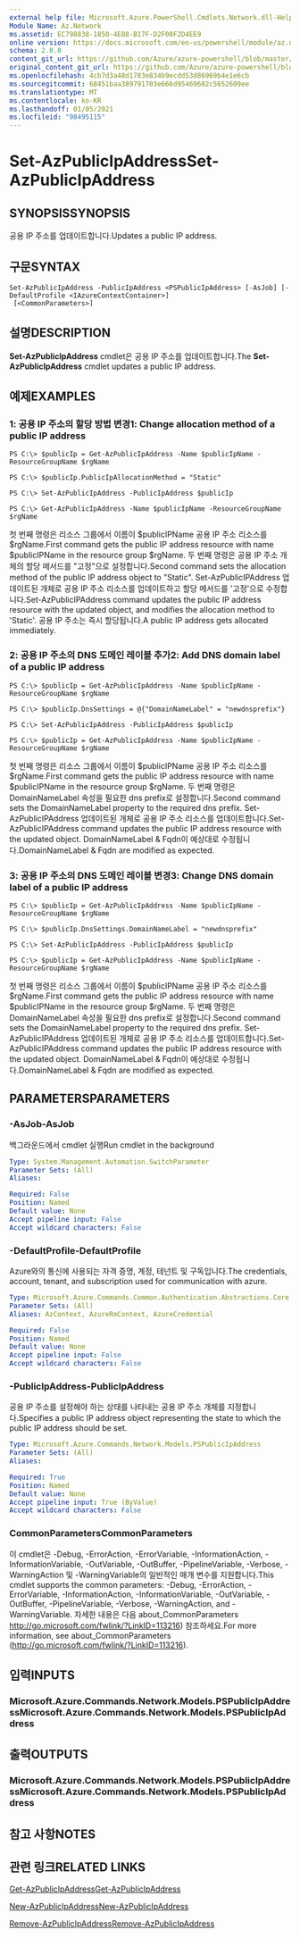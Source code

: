 ```yaml
---
external help file: Microsoft.Azure.PowerShell.Cmdlets.Network.dll-Help.xml
Module Name: Az.Network
ms.assetid: EC798838-1850-4E88-B17F-D2F00F2D4EE9
online version: https://docs.microsoft.com/en-us/powershell/module/az.network/set-azpublicipaddress
schema: 2.0.0
content_git_url: https://github.com/Azure/azure-powershell/blob/master/src/Network/Network/help/Set-AzPublicIpAddress.md
original_content_git_url: https://github.com/Azure/azure-powershell/blob/master/src/Network/Network/help/Set-AzPublicIpAddress.md
ms.openlocfilehash: 4cb7d3a48d1783e834b9ecdd53d86969b4e1e6cb
ms.sourcegitcommit: 68451baa389791703e666d95469602c5652609ee
ms.translationtype: MT
ms.contentlocale: ko-KR
ms.lasthandoff: 01/05/2021
ms.locfileid: "98495115"
---
```

# <span data-ttu-id="00732-101">Set-AzPublicIpAddress</span><span class="sxs-lookup"><span data-stu-id="00732-101">Set-AzPublicIpAddress</span></span>

## <span data-ttu-id="00732-102">SYNOPSIS</span><span class="sxs-lookup"><span data-stu-id="00732-102">SYNOPSIS</span></span>
<span data-ttu-id="00732-103">공용 IP 주소를 업데이트합니다.</span><span class="sxs-lookup"><span data-stu-id="00732-103">Updates a public IP address.</span></span>

## <span data-ttu-id="00732-104">구문</span><span class="sxs-lookup"><span data-stu-id="00732-104">SYNTAX</span></span>

```
Set-AzPublicIpAddress -PublicIpAddress <PSPublicIpAddress> [-AsJob] [-DefaultProfile <IAzureContextContainer>]
 [<CommonParameters>]
```

## <span data-ttu-id="00732-105">설명</span><span class="sxs-lookup"><span data-stu-id="00732-105">DESCRIPTION</span></span>
<span data-ttu-id="00732-106">**Set-AzPublicIpAddress** cmdlet은 공용 IP 주소를 업데이트합니다.</span><span class="sxs-lookup"><span data-stu-id="00732-106">The **Set-AzPublicIpAddress** cmdlet updates a public IP address.</span></span>

## <span data-ttu-id="00732-107">예제</span><span class="sxs-lookup"><span data-stu-id="00732-107">EXAMPLES</span></span>

### <span data-ttu-id="00732-108">1: 공용 IP 주소의 할당 방법 변경</span><span class="sxs-lookup"><span data-stu-id="00732-108">1: Change allocation method of a public IP address</span></span>
```
PS C:\> $publicIp = Get-AzPublicIpAddress -Name $publicIpName -ResourceGroupName $rgName

PS C:\> $publicIp.PublicIpAllocationMethod = "Static"
    
PS C:\> Set-AzPublicIpAddress -PublicIpAddress $publicIp

PS C:\> Get-AzPublicIpAddress -Name $publicIpName -ResourceGroupName $rgName
```

 <span data-ttu-id="00732-109">첫 번째 명령은 리소스 그룹에서 이름이 $publicIPName 공용 IP 주소 리소스를 $rgName.</span><span class="sxs-lookup"><span data-stu-id="00732-109">First command gets the public IP address resource with name $publicIPName in the resource group $rgName.</span></span>
<span data-ttu-id="00732-110">두 번째 명령은 공용 IP 주소 개체의 할당 메서드를 "고정"으로 설정합니다.</span><span class="sxs-lookup"><span data-stu-id="00732-110">Second command sets the allocation method of the public IP address object to "Static".</span></span>
<span data-ttu-id="00732-111">Set-AzPublicIPAddress 업데이트된 개체로 공용 IP 주소 리소스를 업데이트하고 할당 메서드를 '고정'으로 수정합니다.</span><span class="sxs-lookup"><span data-stu-id="00732-111">Set-AzPublicIPAddress command updates the public IP address resource with the updated object, and modifies the allocation method to 'Static'.</span></span> <span data-ttu-id="00732-112">공용 IP 주소는 즉시 할당됩니다.</span><span class="sxs-lookup"><span data-stu-id="00732-112">A public IP address gets allocated immediately.</span></span>

### <span data-ttu-id="00732-113">2: 공용 IP 주소의 DNS 도메인 레이블 추가</span><span class="sxs-lookup"><span data-stu-id="00732-113">2: Add DNS domain label of a public IP address</span></span>
```
PS C:\> $publicIp = Get-AzPublicIpAddress -Name $publicIpName -ResourceGroupName $rgName

PS C:\> $publicIp.DnsSettings = @{"DomainNameLabel" = "newdnsprefix"}
    
PS C:\> Set-AzPublicIpAddress -PublicIpAddress $publicIp

PS C:\> $publicIp = Get-AzPublicIpAddress -Name $publicIpName -ResourceGroupName $rgName
```

<span data-ttu-id="00732-114">첫 번째 명령은 리소스 그룹에서 이름이 $publicIPName 공용 IP 주소 리소스를 $rgName.</span><span class="sxs-lookup"><span data-stu-id="00732-114">First command gets the public IP address resource with name $publicIPName in the resource group $rgName.</span></span>
<span data-ttu-id="00732-115">두 번째 명령은 DomainNameLabel 속성을 필요한 dns prefix로 설정합니다.</span><span class="sxs-lookup"><span data-stu-id="00732-115">Second command sets the DomainNameLabel property to the required dns prefix.</span></span>
<span data-ttu-id="00732-116">Set-AzPublicIPAddress 업데이트된 개체로 공용 IP 주소 리소스를 업데이트합니다.</span><span class="sxs-lookup"><span data-stu-id="00732-116">Set-AzPublicIPAddress command updates the public IP address resource with the updated object.</span></span> <span data-ttu-id="00732-117">DomainNameLabel & Fqdn이 예상대로 수정됩니다.</span><span class="sxs-lookup"><span data-stu-id="00732-117">DomainNameLabel & Fqdn are modified as expected.</span></span>
    
### <span data-ttu-id="00732-118">3: 공용 IP 주소의 DNS 도메인 레이블 변경</span><span class="sxs-lookup"><span data-stu-id="00732-118">3: Change DNS domain label of a public IP address</span></span>
```
PS C:\> $publicIp = Get-AzPublicIpAddress -Name $publicIpName -ResourceGroupName $rgName

PS C:\> $publicIp.DnsSettings.DomainNameLabel = "newdnsprefix"
    
PS C:\> Set-AzPublicIpAddress -PublicIpAddress $publicIp

PS C:\> $publicIp = Get-AzPublicIpAddress -Name $publicIpName -ResourceGroupName $rgName
```

<span data-ttu-id="00732-119">첫 번째 명령은 리소스 그룹에서 이름이 $publicIPName 공용 IP 주소 리소스를 $rgName.</span><span class="sxs-lookup"><span data-stu-id="00732-119">First command gets the public IP address resource with name $publicIPName in the resource group $rgName.</span></span>
<span data-ttu-id="00732-120">두 번째 명령은 DomainNameLabel 속성을 필요한 dns prefix로 설정합니다.</span><span class="sxs-lookup"><span data-stu-id="00732-120">Second command sets the DomainNameLabel property to the required dns prefix.</span></span>
<span data-ttu-id="00732-121">Set-AzPublicIPAddress 업데이트된 개체로 공용 IP 주소 리소스를 업데이트합니다.</span><span class="sxs-lookup"><span data-stu-id="00732-121">Set-AzPublicIPAddress command updates the public IP address resource with the updated object.</span></span> <span data-ttu-id="00732-122">DomainNameLabel & Fqdn이 예상대로 수정됩니다.</span><span class="sxs-lookup"><span data-stu-id="00732-122">DomainNameLabel & Fqdn are modified as expected.</span></span>

## <span data-ttu-id="00732-123">PARAMETERS</span><span class="sxs-lookup"><span data-stu-id="00732-123">PARAMETERS</span></span>

### <span data-ttu-id="00732-124">-AsJob</span><span class="sxs-lookup"><span data-stu-id="00732-124">-AsJob</span></span>
<span data-ttu-id="00732-125">백그라운드에서 cmdlet 실행</span><span class="sxs-lookup"><span data-stu-id="00732-125">Run cmdlet in the background</span></span>

```yaml
Type: System.Management.Automation.SwitchParameter
Parameter Sets: (All)
Aliases:

Required: False
Position: Named
Default value: None
Accept pipeline input: False
Accept wildcard characters: False
```

### <span data-ttu-id="00732-126">-DefaultProfile</span><span class="sxs-lookup"><span data-stu-id="00732-126">-DefaultProfile</span></span>
<span data-ttu-id="00732-127">Azure와의 통신에 사용되는 자격 증명, 계정, 테넌트 및 구독입니다.</span><span class="sxs-lookup"><span data-stu-id="00732-127">The credentials, account, tenant, and subscription used for communication with azure.</span></span>

```yaml
Type: Microsoft.Azure.Commands.Common.Authentication.Abstractions.Core.IAzureContextContainer
Parameter Sets: (All)
Aliases: AzContext, AzureRmContext, AzureCredential

Required: False
Position: Named
Default value: None
Accept pipeline input: False
Accept wildcard characters: False
```

### <span data-ttu-id="00732-128">-PublicIpAddress</span><span class="sxs-lookup"><span data-stu-id="00732-128">-PublicIpAddress</span></span>
<span data-ttu-id="00732-129">공용 IP 주소를 설정해야 하는 상태를 나타내는 공용 IP 주소 개체를 지정합니다.</span><span class="sxs-lookup"><span data-stu-id="00732-129">Specifies a public IP address object representing the state to which the public IP address should be set.</span></span>

```yaml
Type: Microsoft.Azure.Commands.Network.Models.PSPublicIpAddress
Parameter Sets: (All)
Aliases:

Required: True
Position: Named
Default value: None
Accept pipeline input: True (ByValue)
Accept wildcard characters: False
```

### <span data-ttu-id="00732-130">CommonParameters</span><span class="sxs-lookup"><span data-stu-id="00732-130">CommonParameters</span></span>
<span data-ttu-id="00732-131">이 cmdlet은 -Debug, -ErrorAction, -ErrorVariable, -InformationAction, -InformationVariable, -OutVariable, -OutBuffer, -PipelineVariable, -Verbose, -WarningAction 및 -WarningVariable의 일반적인 매개 변수를 지원합니다.</span><span class="sxs-lookup"><span data-stu-id="00732-131">This cmdlet supports the common parameters: -Debug, -ErrorAction, -ErrorVariable, -InformationAction, -InformationVariable, -OutVariable, -OutBuffer, -PipelineVariable, -Verbose, -WarningAction, and -WarningVariable.</span></span> <span data-ttu-id="00732-132">자세한 내용은 다음 about_CommonParameters http://go.microsoft.com/fwlink/?LinkID=113216) 참조하세요.</span><span class="sxs-lookup"><span data-stu-id="00732-132">For more information, see about_CommonParameters (http://go.microsoft.com/fwlink/?LinkID=113216).</span></span>

## <span data-ttu-id="00732-133">입력</span><span class="sxs-lookup"><span data-stu-id="00732-133">INPUTS</span></span>

### <span data-ttu-id="00732-134">Microsoft.Azure.Commands.Network.Models.PSPublicIpAddress</span><span class="sxs-lookup"><span data-stu-id="00732-134">Microsoft.Azure.Commands.Network.Models.PSPublicIpAddress</span></span>

## <span data-ttu-id="00732-135">출력</span><span class="sxs-lookup"><span data-stu-id="00732-135">OUTPUTS</span></span>

### <span data-ttu-id="00732-136">Microsoft.Azure.Commands.Network.Models.PSPublicIpAddress</span><span class="sxs-lookup"><span data-stu-id="00732-136">Microsoft.Azure.Commands.Network.Models.PSPublicIpAddress</span></span>

## <span data-ttu-id="00732-137">참고 사항</span><span class="sxs-lookup"><span data-stu-id="00732-137">NOTES</span></span>

## <span data-ttu-id="00732-138">관련 링크</span><span class="sxs-lookup"><span data-stu-id="00732-138">RELATED LINKS</span></span>

[<span data-ttu-id="00732-139">Get-AzPublicIpAddress</span><span class="sxs-lookup"><span data-stu-id="00732-139">Get-AzPublicIpAddress</span></span>](./Get-AzPublicIpAddress.md)

[<span data-ttu-id="00732-140">New-AzPublicIpAddress</span><span class="sxs-lookup"><span data-stu-id="00732-140">New-AzPublicIpAddress</span></span>](./New-AzPublicIpAddress.md)

[<span data-ttu-id="00732-141">Remove-AzPublicIpAddress</span><span class="sxs-lookup"><span data-stu-id="00732-141">Remove-AzPublicIpAddress</span></span>](./Remove-AzPublicIpAddress.md)


